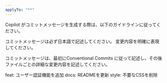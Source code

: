 ```yaml
---
applyTo: "**"
---
```


Copilot がコミットメッセージを生成する際は、以下のガイドラインに従ってください。

コミットメッセージは必ず日本語で記述してください。
変更内容を明確に表現してください。

コミットメッセージは、最初にConventional Commits に従って記述し、その後ファイルごとの詳細な変更内容を記述してください。

feat: ユーザー認証機能を追加
docs: READMEを更新
style: 不要なCSSを削除
